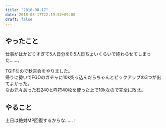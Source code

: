 ```yaml
---
title: "2018-08-17"
date: 2018-08-17T22:19:52+09:00
draft: false
---
```


## やったこと
仕事がはかどりすぎて5人日分を0.5人日ちょいくらいで終わらせてしまった……。  
  
TGIFなので秋吉会をやりました。  
帰りに勢いでFGOのガチャに10k突っ込んだらちゃんとピックアップの3つが出てよかった。  
なお元々あった石240と呼符40枚を使った上で10kなので完全に敗北。  
  
## やること
土日は絶対MP回復するからな……！
